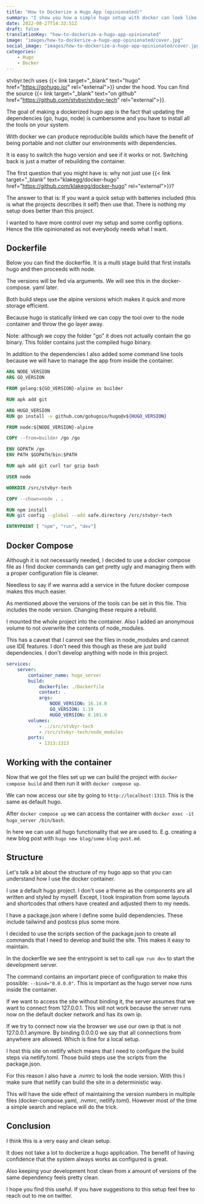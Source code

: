 ```yaml
---
title: "How to Dockerize a Hugo App (opinionated)"
summary: "I show you how a simple hugo setup with docker can look like based on my own website."
date: 2022-08-27T14:33:51Z
draft: false
translationKey: "how-to-dockerize-a-hugo-app-opinionated"
image: "images/how-to-dockerize-a-hugo-app-opinionated/cover.jpg"
social_image: "images/how-to-dockerize-a-hugo-app-opinionated/cover.jpg"
categories: 
    - Hugo
    - Docker
---
```


stvbyr.tech uses {{< link target="_blank" text="hugo" href="https://gohugo.io/" rel="external">}} under the hood. You can find the source {{< link target="_blank" text="on github" href="https://github.com/stvbyr/stvbyr-tech" rel="external">}}.

The goal of making a dockerized hugo app is the fact that updating the dependencies (go, hugo, node) is cumbersome and you have to install all the tools on your system.

With docker we can produce reproducible builds which have the benefit of being portable and not clutter our environments with dependencies.

It is easy to switch the hugo version and see if it works or not. Switching back is just a matter of rebuilding the container.

The first question that you might have is: why not just use {{< link target="_blank" text="klakegg/docker-hugo" href="https://github.com/klakegg/docker-hugo" rel="external">}}?

The answer to that is: If you want a quick setup with batteries included (this is what the projects describes it self) then use that. There is nothing my setup does better than this project.

I wanted to have more control over my setup and some config options. Hence the title opinionated as not everybody needs what I want.

## Dockerfile

Below you can find the dockerfile. It is a multi stage build that first installs hugo and then proceeds with node.

The versions will be fed via arguments. We will see this in the docker-compose.
yaml later.

Both build steps use the alpine versions which makes it quick and more storage efficient.

Because hugo is statically linked we can copy the tool over to the node container and throw the go layer away.

Note: although we copy the folder "go" it does not actually contain the go binary. This folder contains just the compiled hugo binary.

In addition to the dependencies I also added some command line tools because we will have to manage the app from inside the container.

```dockerfile
ARG NODE_VERSION
ARG GO_VERSION

FROM golang:${GO_VERSION}-alpine as builder

RUN apk add git 

ARG HUGO_VERSION
RUN go install -v github.com/gohugoio/hugo@v${HUGO_VERSION}

FROM node:${NODE_VERSION}-alpine

COPY --from=builder /go /go

ENV GOPATH /go
ENV PATH $GOPATH/bin:$PATH

RUN apk add git curl tar gzip bash

USER node

WORKDIR /src/stvbyr-tech

COPY --chown=node . .

RUN npm install
RUN git config --global --add safe.directory /src/stvbyr-tech

ENTRYPOINT [ "npm", "run", "dev"]
```

## Docker Compose

Although it is not necessarily needed, I decided to use a docker compose file as I find docker commands can get pretty ugly and managing them with a proper configuration file is cleaner.

Needless to say if we wanna add a service in the future docker compose makes this much easier.

As mentioned above the versions of the tools can be set in this file. This includes the node version. Changing these require a rebuild.

I mounted the whole project into the container. Also I added an anonymous volume to not overwrite the contents of node_modules.

This has a caveat that I cannot see the files in node_modules and cannot use IDE features. I don't need this though as these are just build dependencies. I don't develop anything with node in this project.

```yaml
services:
    server:
        container_name: hugo_server
        build:
            dockerfile: ./Dockerfile
            context: .
            args:
                NODE_VERSION: 16.14.0
                GO_VERSION: 1.19
                HUGO_VERSION: 0.101.0
        volumes:
            - .:/src/stvbyr-tech
            - /src/stvbyr-tech/node_modules
        ports:
            - 1313:1313
```

## Working with the container

Now that we got the files set up we can build the project with `docker compose build` and then run it with `docker compose up`.

We can now access our site by going to `http://localhost:1313`. This is the same as default hugo.

After `docker compose up` we can access the container with `docker exec -it hugo_server /bin/bash`.

In here we can use all hugo functionality that we are used to. E.g. creating a new blog post with `hugo new blog/some-blog-post.md`.

## Structure

Let's talk a bit about the structure of my hugo app so that you can understand how I use the docker container.

I use a default hugo project. I don't use a theme as the components are all written and styled by myself. Except, I took inspiration from some layouts and shortcodes that others have created and adjusted them to my needs.

I have a package.json where I define some build dependencies. These include tailwind and postcss plus some more.

I decided to use the scripts section of the package.json to create all commands that I need to develop and build the site. This makes it easy to maintain.

In the dockerfile we see the entrypoint is set to call `npm run dev` to start the development server.

The command contains an important piece of configuration to make this possible: `--bind="0.0.0.0"`. This is important as the hugo server now runs inside the container.

If we want to access the site without binding it, the server assumes that we want to connect from 127.0.0.1. This will not work because the server runs now on the default docker network and has its own ip.

If we try to connect now via the browser we use our own ip that is not 127.0.0.1 anymore. By binding 0.0.0.0 we say that all connections from anywhere are allowed. Which is fine for a local setup.

I host this site on netlify which means that I need to configure the build steps via netlify.toml. Those build steps use the scripts from the package.json.

For this reason I also have a .nvmrc to look the node version. With this I make sure that netlify can build the site in a deterministic way.

This will have the side effect of maintaining the version numbers in multiple files (docker-compose.yaml, .nvmrc, netlify.toml). However most of the time a simple search and replace will do the trick.

## Conclusion

I think this is a very easy and clean setup.

It does not take a lot to dockerize a hugo application. The benefit of having confidence that the system always works as configured is great.

Also keeping your development host clean from x amount of versions of the same dependency feels pretty clean.

I hope you find this useful. If you have suggestions to this setup feel free to reach out to me on twitter.
